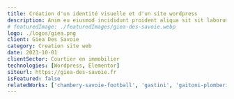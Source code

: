 ```yaml
---
title: Création d'un identité visuelle et d'un site wordpress
description: Anim eu eiusmod incididunt proident aliqua sit sit laborum. Adipisicing ullamco do fugiat duis reprehenderit deserunt eiusmod quis aliquip elit pariatur.
# featuredImage: ./featuredImages/giea-des-savoie.webp
logo: ./logos/giea.png
client: Giea Des Savoie
category: Creation site web
date: 2023-10-01
clientSector: Courtier en immobilier
technologies: [Wordpress, Elementor]
siteurl: https://giea-des-savoie.fr
isFeatured: false
relatedWorks: ['chambery-savoie-football', 'gastini', 'gaitoni-plomberie']
---
```

